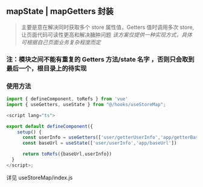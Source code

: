 ## mapState | mapGetters 封装

> 主要是意在解决同时获取多个 store 属性值，Getters 值时调用多次 store,让页面代码可读性更高和解决臃肿问题
> _该方案仅提供一种实现方式，具体可根据自己页面业务复杂程度而定_

### 注：模块之间不能有重复的 Getters 方法/state 名字 ，否则只会取到最后一个，根目录上的待实现

### 使用方法

```js
import { defineComponent, toRefs } from 'vue'
import { useGetters, useState } from "@/hooks/useStoreMap";

<script lang="ts">

export default defineComponent({
    setup() {
      const userInfo = useGetters(['user/getterUserInfo','app/getterBaseUrl'])
      const baseUrl = useState(['user/userInfo','app/baseUrl'])

      return toRefs({baseUrl,userInfo})
  }
</script>;
```

详见 useStoreMap/index.js
